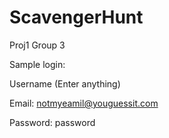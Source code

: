 # ScavengerHunt
Proj1 Group 3

Sample login:

Username (Enter anything)

Email: notmyeamil@youguessit.com

Password: password
